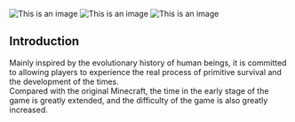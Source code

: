 ![This is an image](https://s1.ax1x.com/2022/07/29/vPQL1P.png)
![This is an image](https://cf.way2muchnoise.eu/versions/581337.svg)
![This is an image](https://cf.way2muchnoise.eu/full_581337_downloads.svg)
## Introduction
Mainly inspired by the evolutionary history of human beings, it is committed to allowing players to experience the real process of primitive survival and the development of the times.  
Compared with the original Minecraft, the time in the early stage of the game is greatly extended, and the difficulty of the game is also greatly increased.

